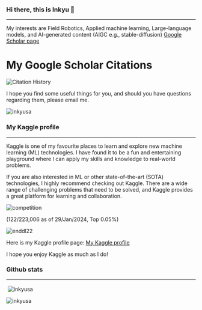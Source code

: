### Hi there, this is Inkyu 👋
---
My interests are Field Robotics, Applied machine learning, Large-language models, and AI-generated content (AIGC e.g., stable-diffusion) [Google Scholar page](https://scholar.google.com.au/citations?user=KxJU37kAAAAJ&hl=en)

# My Google Scholar Citations

![Citation History](https://vercel-citations.vercel.app/api/simple?id=MDIyLnwAAAAJ)

I hope you find some useful things for you, and should you have questions regarding them, please email me.

<p align="left"> <img src="https://komarev.com/ghpvc/?username=inkyusa&label=Profile%20views&color=0e75b6&style=flat-square" alt="inkyusa" /> </p>

### My Kaggle profile
---
Kaggle is one of my favourite places to learn and explore new machine learning (ML) technologies. I have found it to be a fun and entertaining playground where I can apply my skills and knowledge to real-world problems.

If you are also interested in ML or other state-of-the-art (SOTA) technologies, I highly recommend checking out Kaggle. There are a wide range of challenging problems that need to be solved, and Kaggle provides a great platform for learning and collaboration.

![competition](https://road-to-kaggle-grandmaster.vercel.app/api/badges/enddl22/competition/light)

(122/223,006 as of 29/Jan/2024, Top 0.05%)

![enddl22](https://road-to-kaggle-grandmaster.vercel.app/api/simple/enddl22)




Here is my Kaggle profile page: [My Kaggle profile](https://www.kaggle.com/enddl22)

<!-- 
<img src="https://kaggle-card.chienhsiang-hung.eu.org/api/svg?enddl22" width="400" alt="Kaggle Summary Card">
 -->
 
I hope you enjoy Kaggle as much as I do!

### Github stats
---
<p>&nbsp;<img align="center" src="https://github-readme-stats.vercel.app/api?username=inkyusa&show_icons=true&theme=dark&locale=en" alt="inkyusa" /></p>

<p><img align="center" src="https://github-readme-streak-stats.herokuapp.com/?user=inkyusa&theme=dark" alt="inkyusa" /></p>


<!--
**inkyusa/inkyusa** is a ✨ _special_ ✨ repository because its `README.md` (this file) appears on your GitHub profile.

Here are some ideas to get you started:

- 🔭 I’m currently working on ...
- 🌱 I’m currently learning ...
- 👯 I’m looking to collaborate on ...
- 🤔 I’m looking for help with ...
- 💬 Ask me about ...
- 📫 How to reach me: ...
- 😄 Pronouns: ...
- ⚡ Fun fact: ...
-->

